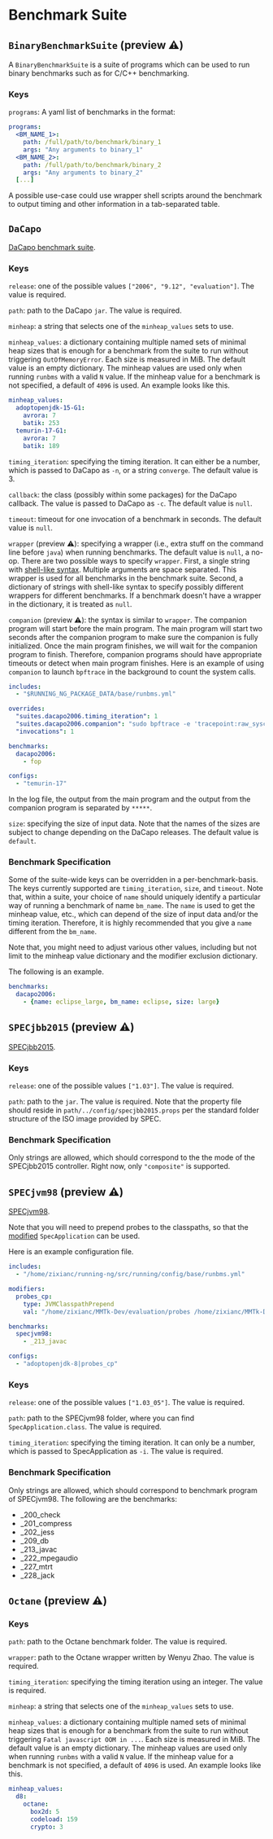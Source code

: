 # Benchmark Suite

## `BinaryBenchmarkSuite`  (preview ⚠️)
A `BinaryBenchmarkSuite` is a suite of programs which can be used to run binary
benchmarks such as for C/C++ benchmarking.

### Keys
`programs`: A yaml list of benchmarks in the format:
```yaml
programs:
  <BM_NAME_1>:
    path: /full/path/to/benchmark/binary_1
    args: "Any arguments to binary_1"
  <BM_NAME_2>:
    path: /full/path/to/benchmark/binary_2
    args: "Any arguments to binary_2"
  [...]
```

A possible use-case could use wrapper shell scripts around the benchmark to
output timing and other information in a tab-separated table.

## `DaCapo`
[DaCapo benchmark suite](https://www.dacapobench.org/).
### Keys
`release`: one of the possible values `["2006", "9.12", "evaluation"]`.
The value is required.

`path`: path to the DaCapo `jar`.
The value is required.

`minheap`: a string that selects one of the `minheap_values` sets to use.

`minheap_values`: a dictionary containing multiple named sets of minimal heap sizes that is enough for a benchmark from the suite to run without triggering `OutOfMemoryError`.
Each size is measured in MiB.
The default value is an empty dictionary.
The minheap values are used only when running `runbms` with a valid `N` value.
If the minheap value for a benchmark is not specified, a default of `4096` is used.
An example looks like this.
```yaml
minheap_values:
  adoptopenjdk-15-G1:
    avrora: 7
    batik: 253
  temurin-17-G1:
    avrora: 7
    batik: 189
```

`timing_iteration`: specifying the timing iteration.
It can either be a number, which is passed to DaCapo as `-n`, or a string `converge`.
The default value is 3.

`callback`: the class (possibly within some packages) for the DaCapo callback. The value is passed to DaCapo as `-c`.
The default value is `null`.

`timeout`: timeout for one invocation of a benchmark in seconds.
The default value is `null`.

`wrapper` (preview ⚠️): specifying a wrapper (i.e., extra stuff on the command line before `java`) when running benchmarks.
The default value is `null`, a no-op.
There are two possible ways to specify `wrapper`.
First, a single string with [shell-like syntax](https://docs.python.org/3/library/shlex.html#shlex.split).
Multiple arguments are space separated.
This wrapper is used for all benchmarks in the benchmark suite.
Second, a dictionary of strings with shell-like syntax to specify possibly different wrappers for different benchmarks.
If a benchmark doesn't have a wrapper in the dictionary, it is treated as `null`.

`companion` (preview ⚠️): the syntax is similar to `wrapper`.
The companion program will start before the main program.
The main program will start two seconds after the companion program to make sure the companion is fully initialized.
Once the main program finishes, we will wait for the companion program to finish.
Therefore, companion programs should have appropriate timeouts or detect when main program finishes.
Here is an example of using `companion` to launch `bpftrace` in the background to count the system calls.
```yaml
includes:
  - "$RUNNING_NG_PACKAGE_DATA/base/runbms.yml"

overrides:
  "suites.dacapo2006.timing_iteration": 1
  "suites.dacapo2006.companion": "sudo bpftrace -e 'tracepoint:raw_syscalls:sys_enter { @syscall[args->id] = count(); @process[comm] = count();} interval:s:10 { printf(\"Goodbye world!\\n\"); exit(); }'"
  "invocations": 1

benchmarks:
  dacapo2006:
    - fop

configs:
  - "temurin-17"
```
In the log file, the output from the main program and the output from the companion program is separated by `*****`.

`size`: specifying the size of input data.
Note that the names of the sizes are subject to change depending on the DaCapo releases.
The default value is `default`.

### Benchmark Specification
Some of the suite-wide keys can be overridden in a per-benchmark-basis.
The keys currently supported are `timing_iteration`, `size`, and `timeout`.
Note that, within a suite, your choice of `name` should uniquely identify a particular way of running a benchmark of name `bm_name`.
The `name` is used to get the minheap value, etc., which can depend of the size of input data and/or the timing iteration.
Therefore, it is highly recommended that you give a `name` different from the `bm_name`.

Note that, you might need to adjust various other values, including but not limit to the minheap value dictionary and the modifier exclusion dictionary.

The following is an example.
```yaml
benchmarks:
  dacapo2006:
    - {name: eclipse_large, bm_name: eclipse, size: large}
```

## `SPECjbb2015` (preview ⚠️)
[SPECjbb2015](https://www.spec.org/jbb2015/).

### Keys
`release`: one of the possible values `["1.03"]`.
The value is required.

`path`: path to the `jar`.
The value is required.
Note that the property file should reside in `path/../config/specjbb2015.props` per the standard folder structure of the ISO image provided by SPEC.

### Benchmark Specification
Only strings are allowed, which should correspond to the the mode of the SPECjbb2015 controller.
Right now, only `"composite"` is supported.

## `SPECjvm98` (preview ⚠️)
[SPECjvm98](https://www.spec.org/jvm98/).

Note that you will need to prepend probes to the classpaths, so that the [modified](https://github.com/anupli/probes/blob/master/SpecApplication.java) `SpecApplication` can be used.

Here is an example configuration file.
```yaml
includes:
  - "/home/zixianc/running-ng/src/running/config/base/runbms.yml"

modifiers:
  probes_cp:
    type: JVMClasspathPrepend
    val: "/home/zixianc/MMTk-Dev/evaluation/probes /home/zixianc/MMTk-Dev/evaluation/probes/probes.jar"

benchmarks:
  specjvm98:
    - _213_javac

configs:
  - "adoptopenjdk-8|probes_cp"
```

### Keys
`release`: one of the possible values `["1.03_05"]`.
The value is required.

`path`: path to the SPECjvm98 folder, where you can find `SpecApplication.class`.
The value is required.

`timing_iteration`: specifying the timing iteration.
It can only be a number, which is passed to SpecApplication as `-i`.
The value is required.

### Benchmark Specification
Only strings are allowed, which should correspond to benchmark program of SPECjvm98.
The following are the benchmarks:
- _200_check
- _201_compress
- _202_jess
- _209_db
- _213_javac
- _222_mpegaudio
- _227_mtrt
- _228_jack

## `Octane` (preview ⚠️)
### Keys
`path`: path to the Octane benchmark folder.
The value is required.

`wrapper`: path to the Octane wrapper written by Wenyu Zhao.
The value is required.

`timing_iteration`: specifying the timing iteration using an integer.
The value is required.

`minheap`: a string that selects one of the `minheap_values` sets to use.

`minheap_values`: a dictionary containing multiple named sets of minimal heap sizes that is enough for a benchmark from the suite to run without triggering `Fatal javascript OOM in ...`.
Each size is measured in MiB.
The default value is an empty dictionary.
The minheap values are used only when running `runbms` with a valid `N` value.
If the minheap value for a benchmark is not specified, a default of `4096` is used.
An example looks like this.
```yaml
minheap_values:
  d8:
    octane:
      box2d: 5
      codeload: 159
      crypto: 3
```
